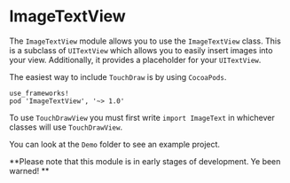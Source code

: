 # ImageTextView

The `ImageTextView` module allows you to use the `ImageTextView` class. This is a subclass of `UITextView` which allows you to easily insert images into your view. Additionally, it provides a placeholder for your `UITextView`.

The easiest way to include `TouchDraw` is by using `CocoaPods`.

```
use_frameworks!
pod 'ImageTextView', '~> 1.0'
```

To use `TouchDrawView` you must first write `import ImageText` in whichever classes will use `TouchDrawView`.

You can look at the `Demo` folder to see an example project.

**Please note that this module is in early stages of development. Ye been warned! **

